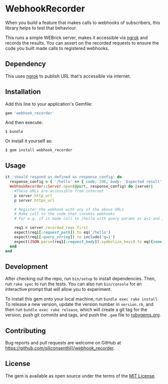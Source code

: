 # WebhookRecorder

When you build a feature that makes calls to webhooks of subscribers, this library helps to test that behaviour.

This runs a simple WEBrick server, makes it accessible via [ngrok](https://ngrok.com) and records the results. You can assert on the recorded requests to ensure the code you built made calls to registered webhooks.

## Dependency

This uses [ngrok](https://ngrok.com) to publish URL that's accessible via internet.

## Installation

Add this line to your application's Gemfile:

```ruby
gem 'webhook_recorder'
```

And then execute:

    $ bundle

Or install it yourself as:

    $ gem install webhook_recorder

## Usage

```ruby
it 'should respond as defined as response_config' do
  response_config = { '/hello' => { code: 200, body: 'Expected result' } }
  WebhookRecorder::Server.open(@port, response_config) do |server|
    #These URLs are accessible from internet
    p server.http_url
    p server.https_url

    # Register the webhook with any of the above URLs
    # Make call to the code that invokes webhooks
    # For e.g. if it made call to /hello with query params as q=1 and JSON body as {some: 1, other: 2}, you can assert like below.

    req1 = server.recorded_reqs.first
    expect(req1[:request_path]).to eq('/hello')
    expect(req1[:query_string]).to include('q=1')
    expect(JSON.parse(req1[:request_body]).symbolize_keys).to eq({some: 1, other: 2})
  end
end
```

## Development

After checking out the repo, run `bin/setup` to install dependencies. Then, run `rake spec` to run the tests. You can also run `bin/console` for an interactive prompt that will allow you to experiment.

To install this gem onto your local machine, run `bundle exec rake install`. To release a new version, update the version number in `version.rb`, and then run `bundle exec rake release`, which will create a git tag for the version, push git commits and tags, and push the `.gem` file to [rubygems.org](https://rubygems.org).

## Contributing

Bug reports and pull requests are welcome on GitHub at https://github.com/siliconsenthil]/webhook_recorder.


## License

The gem is available as open source under the terms of the [MIT License](http://opensource.org/licenses/MIT).

